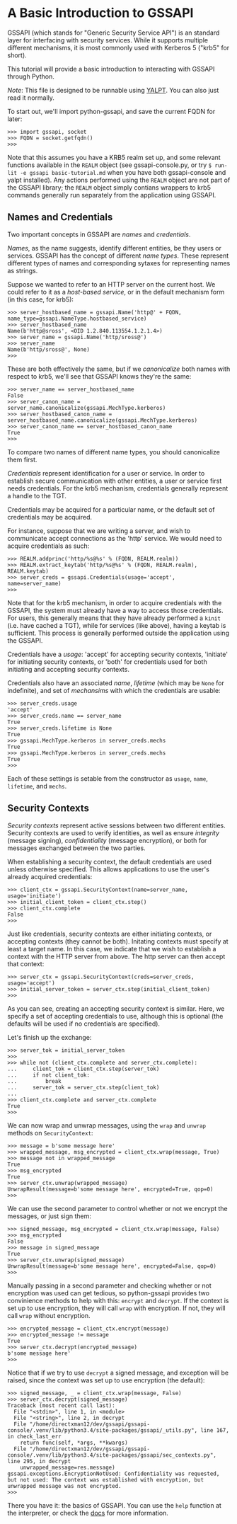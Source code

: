 A Basic Introduction to GSSAPI
==============================

GSSAPI (which stands for "Generic Security Service API") is an
standard layer for interfacing with security services.  While it
supports multiple different mechanisms, it is most commonly used
with Kerberos 5 ("krb5" for short).

This tutorial will provide a basic introduction to interacting with
GSSAPI through Python.

*Note*: This file is designed to be runnable using
[YALPT](https://github.com/directxman12/yalpt).  You can also just
read it normally.

To start out, we'll import python-gssapi, and save the current FQDN
for later:

    >>> import gssapi, socket
    >>> FQDN = socket.getfqdn()
    >>>

Note that this assumes you have a KRB5 realm set up, and some relevant
functions available in the `REALM` object (see gssapi-console.py, or
try `$ run-lit -e gssapi basic-tutorial.md` when you have both
gssapi-console and yalpt installed).  Any actions performed using the
`REALM` object are not part of the GSSAPI library; the `REALM` object
simply contians wrappers to krb5 commands generally run separately from
the application using GSSAPI.

Names and Credentials
---------------------

Two important concepts in GSSAPI are *names* and *credentials*.

*Names*, as the name suggests, identify different entities, be they
users or services.  GSSAPI has the concept of different *name types*.
These represent different types of names and corresponding sytaxes
for representing names as strings.

Suppose we wanted to refer to an HTTP server on the current host.
We could refer to it as a *host-based service*, or in the default
mechanism form (in this case, for krb5):

    >>> server_hostbased_name = gssapi.Name('http@' + FQDN, name_type=gssapi.NameType.hostbased_service)
    >>> server_hostbased_name
    Name(b'http@sross', <OID 1.2.840.113554.1.2.1.4>)
    >>> server_name = gssapi.Name('http/sross@')
    >>> server_name
    Name(b'http/sross@', None)
    >>>

These are both effectively the same, but if we *canonicalize* both
names with respect to krb5, we'll see that GSSAPI knows they're the
same:

    >>> server_name == server_hostbased_name
    False
    >>> server_canon_name = server_name.canonicalize(gssapi.MechType.kerberos)
    >>> server_hostbased_canon_name = server_hostbased_name.canonicalize(gssapi.MechType.kerberos)
    >>> server_canon_name == server_hostbased_canon_name
    True
    >>>

To compare two names of different name types, you should canonicalize
them first.

*Credentials* represent identification for a user or service.  In
order to establish secure communication with other entities, a user
or service first needs credentials.  For the krb5 mechanism,
credentials generally represent a handle to the TGT.

Credentials may be acquired for a particular name, or the default set
of credentials may be acquired.

For instance, suppose that we are writing a server, and wish to
communicate accept connections as the 'http' service.  We would need
to acquire credentials as such:

    >>> REALM.addprinc('http/%s@%s' % (FQDN, REALM.realm))
    >>> REALM.extract_keytab('http/%s@%s' % (FQDN, REALM.realm), REALM.keytab)
    >>> server_creds = gssapi.Credentials(usage='accept', name=server_name)
    >>>

Note that for the krb5 mechanism, in order to acquire credentials with
the GSSAPI, the system must already have a way to access those credentials.
For users, this generally means that they have already performed a `kinit`
(i.e. have cached a TGT), while for services (like above), having a keytab
is sufficient.  This process is generally performed outside the application
using the GSSAPI.

Credentials have a *usage*: 'accept' for accepting security contexts,
'initiate' for initiating security contexts, or 'both' for
credentials used for both initiating and accepting security contexts.

Credentials also have an associated *name*, *lifetime* (which may
be `None` for indefinite), and set of *mechansims* with which the
credentials are usable:

    >>> server_creds.usage
    'accept'
    >>> server_creds.name == server_name
    True
    >>> server_creds.lifetime is None
    True
    >>> gssapi.MechType.kerberos in server_creds.mechs
    True
    >>> gssapi.MechType.kerberos in server_creds.mechs
    True
    >>>

Each of these settings is setable from the constructor as `usage`,
`name`, `lifetime`, and `mechs`.

Security Contexts
-----------------

*Security contexts* represent active sessions between two different
entities.  Security contexts are used to verify identities, as well
as ensure *integrity* (message signing), *confidentiality* (message
encryption), or both for messages exchanged between the two parties.

When establishing a security context, the default credentials are
used unless otherwise specified.  This allows applications to use
the user's already acquired credentials:

    >>> client_ctx = gssapi.SecurityContext(name=server_name, usage='initiate')
    >>> initial_client_token = client_ctx.step()
    >>> client_ctx.complete
    False
    >>>

Just like credentials, security contexts are either initiating
contexts, or accepting contexts (they cannot be both).  Initating
contexts must specify at least a target name.  In this case,
we indicate that we wish to establish a context with the HTTP server
from above.  The http server can then accept that context:

    >>> server_ctx = gssapi.SecurityContext(creds=server_creds, usage='accept')
    >>> initial_server_token = server_ctx.step(initial_client_token)
    >>>

As you can see, creating an accepting security context is similar.
Here, we specify a set of accepting credentials to use, although
this is optional (the defaults will be used if no credentials are
specified).

Let's finish up the exchange:

    >>> server_tok = initial_server_token
    >>>
    >>> while not (client_ctx.complete and server_ctx.complete):
    ...     client_tok = client_ctx.step(server_tok)
    ...     if not client_tok:
    ...         break
    ...     server_tok = server_ctx.step(client_tok)
    ...
    >>> client_ctx.complete and server_ctx.complete
    True
    >>>

We can now wrap and unwrap messages, using the `wrap` and `unwrap` methods
on `SecurityContext`:

    >>> message = b'some message here'
    >>> wrapped_message, msg_encrypted = client_ctx.wrap(message, True)
    >>> message not in wrapped_message
    True
    >>> msg_encrypted
    True
    >>> server_ctx.unwrap(wrapped_message)
    UnwrapResult(message=b'some message here', encrypted=True, qop=0)
    >>>

We can use the second parameter to control whether or not we encrypt the
messages, or just sign them:

    >>> signed_message, msg_encrypted = client_ctx.wrap(message, False)
    >>> msg_encrypted
    False
    >>> message in signed_message
    True
    >>> server_ctx.unwrap(signed_message)
    UnwrapResult(message=b'some message here', encrypted=False, qop=0)
    >>>

Manually passing in a second parameter and checking whether or not encryption
was used can get tedious, so python-gssapi provides two convinience methods
to help with this: `encrypt` and `decrypt`.  If the context is set up to use
encryption, they will call `wrap` with encryption.  If not, they will
call `wrap` without encryption.

    >>> encrypted_message = client_ctx.encrypt(message)
    >>> encrypted_message != message
    True
    >>> server_ctx.decrypt(encrypted_message)
    b'some message here'
    >>>

Notice that if we try to use `decrypt` a signed message, and exception will be raised,
since the context was set up to use encryption (the default):

    >>> signed_message, _ = client_ctx.wrap(message, False)
    >>> server_ctx.decrypt(signed_message)
    Traceback (most recent call last):
      File "<stdin>", line 1, in <module>
      File "<string>", line 2, in decrypt
      File "/home/directxman12/dev/gssapi/gssapi-console/.venv/lib/python3.4/site-packages/gssapi/_utils.py", line 167, in check_last_err
        return func(self, *args, **kwargs)
      File "/home/directxman12/dev/gssapi/gssapi-console/.venv/lib/python3.4/site-packages/gssapi/sec_contexts.py", line 295, in decrypt
        unwrapped_message=res.message)
    gssapi.exceptions.EncryptionNotUsed: Confidentiality was requested, but not used: The context was established with encryption, but unwrapped message was not encrypted.
    >>>

There you have it: the basics of GSSAPI.  You can use the `help` function
at the interpreter, or check the [docs](http://pythonhosted.org/gssapi/)
for more information.
